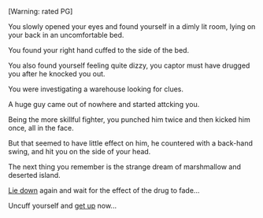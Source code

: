[Warning: rated PG]

You slowly opened your eyes and found yourself in a dimly lit room, lying on your back in an uncomfortable bed.

You found your right hand cuffed to the side of the bed.

You also found yourself feeling quite dizzy, you captor must have drugged you after he knocked you out.

You were investigating a warehouse looking for clues.

A huge guy came out of nowhere and started attcking you.

Being the more skillful fighter, you punched him twice and then kicked him once, all in the face.

But that seemed to have little effect on him, he countered with a back-hand swing, and hit you on the side of your head.

The next thing you remember is the strange dream of marshmallow and deserted island.

[Lie down](wait/wait.md) again and wait for the effect of the drug to fade...

Uncuff yourself and [get up](getup/getup.md) now...
